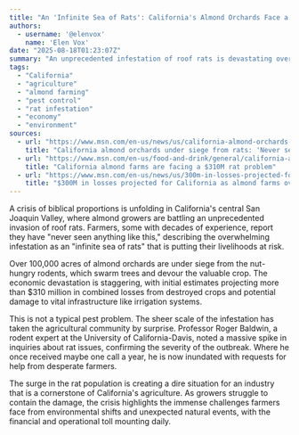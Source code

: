 ```yaml
---
title: "An 'Infinite Sea of Rats': California's Almond Orchards Face a Devastating Rodent Siege"
authors:
  - username: '@elenvox'
    name: 'Elen Vox'
date: "2025-08-18T01:23:07Z"
summary: "An unprecedented infestation of roof rats is devastating over 100,000 acres of almond orchards in Central California, with farmers facing over $310 million in projected losses from the rodent onslaught."
tags:
  - "California"
  - "agriculture"
  - "almond farming"
  - "pest control"
  - "rat infestation"
  - "economy"
  - "environment"
sources:
  - url: "https://www.msn.com/en-us/news/us/california-almond-orchards-under-siege-from-rats-never-seen-anything-like-this/ar-AA1KHfHe"
    title: "California almond orchards under siege from rats: 'Never seen anything like this'"
  - url: "https://www.msn.com/en-us/food-and-drink/general/california-almond-farms-are-facing-a-310m-rat-problem/ar-AA1KtfCm"
    title: "California almond farms are facing a $310M rat problem"
  - url: "https://www.msn.com/en-us/news/us/300m-in-losses-projected-for-california-as-almond-farms-overrun-with-nut-hungry-rats/ar-AA1Ke9jc"
    title: "$300M in losses projected for California as almond farms overrun with nut-hungry rats"
---
```


A crisis of biblical proportions is unfolding in California's central San Joaquin Valley, where almond growers are battling an unprecedented invasion of roof rats. Farmers, some with decades of experience, report they have "never seen anything like this," describing the overwhelming infestation as an "infinite sea of rats" that is putting their livelihoods at risk.

Over 100,000 acres of almond orchards are under siege from the nut-hungry rodents, which swarm trees and devour the valuable crop. The economic devastation is staggering, with initial estimates projecting more than $310 million in combined losses from destroyed crops and potential damage to vital infrastructure like irrigation systems.

This is not a typical pest problem. The sheer scale of the infestation has taken the agricultural community by surprise. Professor Roger Baldwin, a rodent expert at the University of California-Davis, noted a massive spike in inquiries about rat issues, confirming the severity of the outbreak. Where he once received maybe one call a year, he is now inundated with requests for help from desperate farmers.

The surge in the rat population is creating a dire situation for an industry that is a cornerstone of California's agriculture. As growers struggle to contain the damage, the crisis highlights the immense challenges farmers face from environmental shifts and unexpected natural events, with the financial and operational toll mounting daily.

